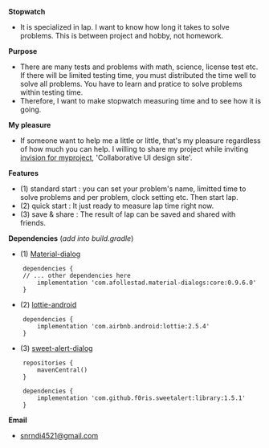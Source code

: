 **Stopwatch**
 - It is specialized in lap. I want to know how long it takes to solve problems. This is between project and hobby, not homework.

**Purpose**
 - There are many tests and problems with math, science, license test etc. If there will be limited testing time, you must distributed 
   the time well to solve all problems. You have to learn and pratice to solve problems within testing time. 
 - Therefore, I want to make stopwatch measuring time and to see how it is going.
 
**My pleasure**
 - If someone want to help me a little or little, that's my pleasure regardless of how much you can help. I willing to share my project
   while inviting [invision for myproject](https://invis.io/DPGNB45J8HV), 'Collaborative UI design site'.
   
**Features**
- (1) standard start : you can set your problem's name, limitted time to solve problems and per problem, clock setting etc. Then start lap.
- (2) quick start : It just ready to measure lap time right now.
- (3) save & share : The result of lap can be saved and shared with friends.

**Dependencies** (_add into build.gradle_)
- (1) [Material-dialog](https://github.com/afollestad/material-dialogs)
```
	dependencies {
	// ... other dependencies here
    	implementation 'com.afollestad.material-dialogs:core:0.9.6.0'
	}	
```
- (2) [lottie-android](https://github.com/airbnb/lottie-android)
```
	dependencies {
		implementation 'com.airbnb.android:lottie:2.5.4'
	}
```
- (3) [sweet-alert-dialog](https://jitpack.io/p/Leogiroux/sweet-alert-dialog)
```
	repositories {
		mavenCentral()
	}

	dependencies {
		implementation 'com.github.f0ris.sweetalert:library:1.5.1'
	}
```
**Email**
- snrndi4521@gmail.com
